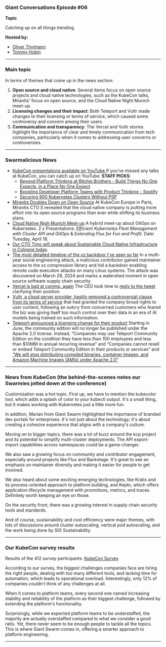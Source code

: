 
### Giant Conversations Episode #06

**Topic**

Catching up on all things trending. 

**Hosted by:** 

* [Oliver Thylmann](https://twitter.com/othylmann)
* [Tommy Hobin](https://twitter.com/tommyhobin)

------------------------------------------------------------------------------------------------------------------------------
### Main topic

In terms of themes that come up in the news section: 

1. **Open source and cloud native**: Several items focus on open source projects and cloud native technologies, such as the KubeCon talks, Mirantis' focus on open source, and the Cloud Native Night Munich meet-up. 
2. **Licensing changes and their impact**: Both Teleport and Vultr made changes to their licensing or terms of service, which caused some controversy and concern among their users. 
3. **Communication and transparency**: The Vercel and Vultr stories highlight the importance of clear and timely communication from tech companies, particularly when it comes to addressing user concerns or controversies.

------------------------------------------------------------------------------------------------------------------------------

### Swarmalicious News 

- [KubeCon presentations available on YouTube ](https://www.youtube.com/@cncf/playlists) If you've missed any talks at KubeCon, you can catch up on YouTube.
**STAFF PICKS**:
  * [Beyond Platform Thinking at Ritchie Brothers - Build Things No One Expects, in a Place No One Expect](https://www.youtube.com/watch?v=rkteV6Mzjfs)
  * [Boosting Developer Platform Teams with Product Thinking - Spotify](https://www.youtube.com/watch?v=Z_KCOcoliLI)
  * [Securing 900 Kubernetes Clusters Without PSP](https://www.youtube.com/watch?v=lSGtiVJDXN0)
- [Mirantis Doubles Down on Open Source](https://thenewstack.io/kubecon24-mirantis-doubles-down-on-open-source/) At KubeCon Europe in Paris, Mirantis CTO S revealed that the cloud native company is putting more effort into its open source programs than ever while shifting its business plans.
- [Cloud Native Nigh Munich Meet-up](https://www.meetup.com/cloud-native-muc/events/300067739) A hybrid meet-up about GitOps on Kubernetes. 2 x Presentations: _Efficient Kubernetes Fleet Management with Cluster API and GitOps_ & _Extending Flux for Fun and Profit_. Date: Tuesday, April 18.
- [Our CTO Timo will speak about Sustainable Cloud Native Infrastructure in Cologne today](https://www.meetup.com/creating-a-web-for-a-better-future/events/299629826/).
- [The most detailed timeline of the xz backdoor I've seen so far](https://research.swtch.com/xz-timeline) In a multi-year social engineering attack, a malicious contributor gained maintainer access to the xz compression library and hid a backdoor enabling remote code execution attacks on many Linux systems. The attack was discovered on March 28, 2024 and marks a watershed moment in open source software supply chain security.
- [Vercel is bad at comms, again](https://x.com/jamespotterdev/status/1775971832404849034) The CEO took time to [reply to the tweet](https://x.com/rauchg/status/1775996820533207334) clarifying their position.
- [Vultr, a cloud server provider, hastily removed a controversial clause from its terms of service](https://www.theregister.com/2024/03/28/vultr_content_controversy/) that had granted the company broad rights to user content, following an outcry from concerned customers who feared the biz was giving itself too much control over their data in an era of AI models being trained on such information.
- [Teleport announced a licensing change for their product](https://github.com/gravitational/teleport/discussions/39158) Starting in June, the community edition will no longer be published under the Apache 2.0 license. Instead, “Companies may use Teleport Community Edition on the condition they have less than 100 employees and less than $10MM in annual recurring revenue” and “Companies cannot resell or embed Teleport Community Edition in their products or services” and [“We will stop distributing compiled binaries, container images, and Amazon Machine Images (AMIs) under Apache 2.0”](https://goteleport.com/blog/teleport-community-license/)

------------------------------------------------------------------------------------------------------------------------------

### News from KubeCon (the behind-the-scenes notes our Swarmies jotted down at the conference)

Customization was a hot topic. First up, we have to mention the kubecolor tool, which adds a splash of color to your kubectl output. It's a small thing, but it makes working with Kubernetes just a little more fun.

In addition, Marian from Giant Swarm highlighted the importance of branded dev portals for enterprises. It's not just about the technology; it's about creating a cohesive experience that aligns with a company's culture.

Moving on to bigger topics, there was a lot of buzz around the kcp project and its potential to simplify multi-cluster deployments. The API export-import capabilities across namespaces could be a game-changer.

We also saw a growing focus on community and contributor engagement, especially around projects like Flux and Backstage. It's great to see an emphasis on maintainer diversity and making it easier for people to get involved.

We also heard about some exciting emerging technologies, like Kratix and its process-oriented approach to platform building, and Keptn, which offers application lifecycle management with promotions, metrics, and traces. Definitely worth keeping an eye on those.

On the security front, there was a growing interest in supply chain security tools and standards.

And of course, sustainability and cost efficiency were major themes, with lots of discussions around cluster autoscaling, vertical pod autoscaling, and the work being done by SIG Sustainability.

------------------------------------------------------------------------------------------------------------------------------


### Our KubeCon survey results 

Results of the 412 survey participants: [KubeCon Survey](https://giantswarm541978.typeform.com/report/q8pl93tT/MB3shNUtb155zfb7)

According to our survey, the biggest challenges companies face are hiring the right people, dealing with too many different tools, and lacking time for automation, which leads to operational overload. Interestingly, only 12% of companies couldn't think of any challenges at all.

When it comes to platform teams, every second one named increasing stability and reliability of the platform as their biggest challenge, followed by extending the platform's functionality.

Surprisingly, while we expected platform teams to be understaffed, the majority are actually overstaffed compared to what we consider a good ratio. Yet, there never seem to be enough people to tackle all the topics. This is where Giant Swarm comes in, offering a smarter approach to platform engineering.

------------------------------------------------------------------------------------------------------------------------------


